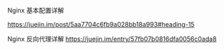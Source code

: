 
Nginx 基本配置详解

https://juejin.im/post/5aa7704c6fb9a028bb18a993#heading-15

Nginx 反向代理详解
https://juejin.im/entry/57fb07b0816dfa0056c0ada8